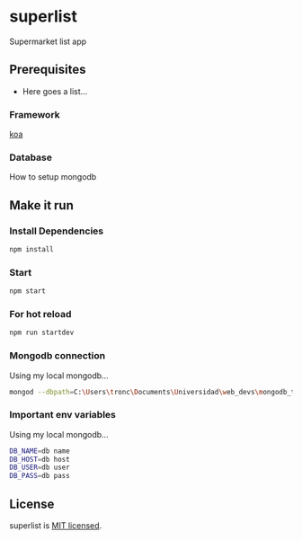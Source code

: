 # superlist

Supermarket list app

## Prerequisites

* Here goes a list...

### Framework

[koa](https://koajs.com/)

### Database

How to setup mongodb

## Make it run

### Install Dependencies

``` bash
npm install
```

### Start

``` bash
npm start
```

### For hot reload

``` bash
npm run startdev
```

### Mongodb connection

Using my local mongodb...

``` bash
mongod --dbpath=C:\Users\tronc\Documents\Universidad\web_devs\mongodb_tests
```

### Important env variables

Using my local mongodb...

``` bash
DB_NAME=db name
DB_HOST=db host
DB_USER=db user
DB_PASS=db pass
```

## License

superlist is [MIT licensed](./LICENSE).
